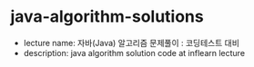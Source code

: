 # java-algorithm-solutions

- lecture name: 자바(Java) 알고리즘 문제풀이 : 코딩테스트 대비
- description: java algorithm solution code at inflearn lecture
